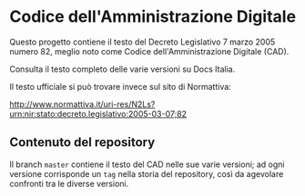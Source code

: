 # Codice dell'Amministrazione Digitale

Questo progetto contiene il testo del Decreto
Legislativo 7 marzo 2005 numero 82, meglio noto come Codice
dell'Amministrazione Digitale (CAD).

Consulta il testo completo delle varie versioni su Docs Italia.

Il testo ufficiale si può trovare invece sul sito di Normattiva:

http://www.normattiva.it/uri-res/N2Ls?urn:nir:stato:decreto.legislativo:2005-03-07;82

## Contenuto del repository

Il branch `master` contiene il testo del CAD nelle sue varie versioni; ad ogni versione corrisponde un `tag` nella storia del repository, così da agevolare confronti tra le diverse versioni.

